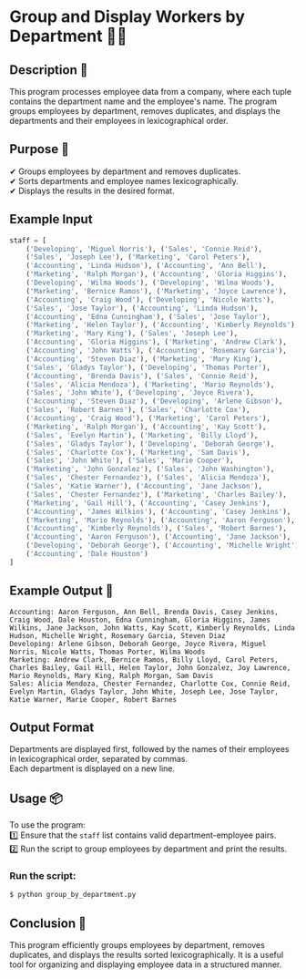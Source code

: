# Group and Display Workers by Department 👥💼

## Description 📝

This program processes employee data from a company, where each tuple contains the department name and the employee's name.
The program groups employees by department, removes duplicates, and displays the departments and their employees in lexicographical order.

## Purpose 🎯

✔ Groups employees by department and removes duplicates.  
✔ Sorts departments and employee names lexicographically.  
✔ Displays the results in the desired format.

## Example Input

```python
staff = [
    ('Developing', 'Miguel Norris'), ('Sales', 'Connie Reid'),
    ('Sales', 'Joseph Lee'), ('Marketing', 'Carol Peters'),
    ('Accounting', 'Linda Hudson'), ('Accounting', 'Ann Bell'),
    ('Marketing', 'Ralph Morgan'), ('Accounting', 'Gloria Higgins'),
    ('Developing', 'Wilma Woods'), ('Developing', 'Wilma Woods'),
    ('Marketing', 'Bernice Ramos'), ('Marketing', 'Joyce Lawrence'),
    ('Accounting', 'Craig Wood'), ('Developing', 'Nicole Watts'),
    ('Sales', 'Jose Taylor'), ('Accounting', 'Linda Hudson'),
    ('Accounting', 'Edna Cunningham'), ('Sales', 'Jose Taylor'),
    ('Marketing', 'Helen Taylor'), ('Accounting', 'Kimberly Reynolds'),
    ('Marketing', 'Mary King'), ('Sales', 'Joseph Lee'),
    ('Accounting', 'Gloria Higgins'), ('Marketing', 'Andrew Clark'),
    ('Accounting', 'John Watts'), ('Accounting', 'Rosemary Garcia'),
    ('Accounting', 'Steven Diaz'), ('Marketing', 'Mary King'),
    ('Sales', 'Gladys Taylor'), ('Developing', 'Thomas Porter'),
    ('Accounting', 'Brenda Davis'), ('Sales', 'Connie Reid'),
    ('Sales', 'Alicia Mendoza'), ('Marketing', 'Mario Reynolds'),
    ('Sales', 'John White'), ('Developing', 'Joyce Rivera'),
    ('Accounting', 'Steven Diaz'), ('Developing', 'Arlene Gibson'),
    ('Sales', 'Robert Barnes'), ('Sales', 'Charlotte Cox'),
    ('Accounting', 'Craig Wood'), ('Marketing', 'Carol Peters'),
    ('Marketing', 'Ralph Morgan'), ('Accounting', 'Kay Scott'),
    ('Sales', 'Evelyn Martin'), ('Marketing', 'Billy Lloyd'),
    ('Sales', 'Gladys Taylor'), ('Developing', 'Deborah George'),
    ('Sales', 'Charlotte Cox'), ('Marketing', 'Sam Davis'),
    ('Sales', 'John White'), ('Sales', 'Marie Cooper'),
    ('Marketing', 'John Gonzalez'), ('Sales', 'John Washington'),
    ('Sales', 'Chester Fernandez'), ('Sales', 'Alicia Mendoza'),
    ('Sales', 'Katie Warner'), ('Accounting', 'Jane Jackson'),
    ('Sales', 'Chester Fernandez'), ('Marketing', 'Charles Bailey'),
    ('Marketing', 'Gail Hill'), ('Accounting', 'Casey Jenkins'),
    ('Accounting', 'James Wilkins'), ('Accounting', 'Casey Jenkins'),
    ('Marketing', 'Mario Reynolds'), ('Accounting', 'Aaron Ferguson'),
    ('Accounting', 'Kimberly Reynolds'), ('Sales', 'Robert Barnes'),
    ('Accounting', 'Aaron Ferguson'), ('Accounting', 'Jane Jackson'),
    ('Developing', 'Deborah George'), ('Accounting', 'Michelle Wright'),
    ('Accounting', 'Dale Houston')
]
```

## Example Output 📜

```
Accounting: Aaron Ferguson, Ann Bell, Brenda Davis, Casey Jenkins, Craig Wood, Dale Houston, Edna Cunningham, Gloria Higgins, James Wilkins, Jane Jackson, John Watts, Kay Scott, Kimberly Reynolds, Linda Hudson, Michelle Wright, Rosemary Garcia, Steven Diaz
Developing: Arlene Gibson, Deborah George, Joyce Rivera, Miguel Norris, Nicole Watts, Thomas Porter, Wilma Woods
Marketing: Andrew Clark, Bernice Ramos, Billy Lloyd, Carol Peters, Charles Bailey, Gail Hill, Helen Taylor, John Gonzalez, Joy Lawrence, Mario Reynolds, Mary King, Ralph Morgan, Sam Davis
Sales: Alicia Mendoza, Chester Fernandez, Charlotte Cox, Connie Reid, Evelyn Martin, Gladys Taylor, John White, Joseph Lee, Jose Taylor, Katie Warner, Marie Cooper, Robert Barnes
```

## Output Format

Departments are displayed first, followed by the names of their employees in lexicographical order, separated by commas.  
Each department is displayed on a new line.

## Usage 📦

To use the program:  
1️⃣ Ensure that the `staff` list contains valid department-employee pairs.  
2️⃣ Run the script to group employees by department and print the results.

### Run the script:

```bash
$ python group_by_department.py
```

## Conclusion 🚀

This program efficiently groups employees by department, removes duplicates, and displays the results sorted lexicographically.
It is a useful tool for organizing and displaying employee data in a structured manner.
